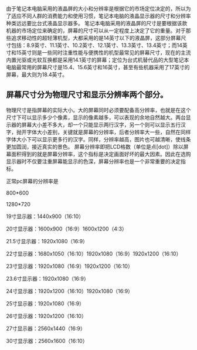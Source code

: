 由于笔记本电脑采用的液晶屏的大小和分辨率是根据它的市场定位决定的，所以为了适应不同人群的消费能力和使用习惯，笔记本电脑的液晶显示器的尺寸和分辨率种类远远要比台式液晶显示器多。
笔记本电脑采用的液晶屏的尺寸是要根据该款机器的市场定位来确定的，屏幕的尺寸可以从一定程度上决定了它的重量。对于那些追求移动性的超轻薄机型，大都采用的是14英寸以下的液晶屏，这部分屏幕尺寸包括：8.9英寸、11.1英寸、10.2英寸、12.1英寸、13.3英寸、13.4英寸；而14英寸和15英寸则是一些同时注重性能与便携性的机型最常见的屏幕尺寸，现在的主流内置光驱或光软互换都是采用14.1英寸的屏幕；定位为台式机替代品的大型笔记本电脑最常用的屏幕尺寸是15.4、15.6英寸和16英寸，甚至有些机器采用了17英寸的屏幕，最大则为18.4英寸。

##  屏幕尺寸分为物理尺寸和显示分辨率两个部分。

物理尺寸是指屏幕的实际大小。大的屏幕同时必须要配备高分辨率，也就是在这个尺寸下可以显示多少个像素，显示的像素越多，可以表现的余地自然越大。两台显示器的屏幕大小差不多大，却一个只能显示两行汉字，另一个则可以显示五行汉字，抛开字体大小差别，关键就是屏幕的分辨率，后者分辨率大一些，自然在同样字体大小下可以显示更多行的汉字。同样，分辨率越高，图片也可越清晰，使线条更加圆润，接近真实的景色。
屏幕分辨率即把LCD格数（单位是点[dot]）除以屏幕面积得到的就是屏幕分辨率，这个指标是决定画面好坏的最大因素。因此在选购显示器时不仅要注重屏幕能显示的色深，屏幕分辨率也是一个非常重要的决定指标。

正常pc屏幕的分辨率是


800*600

1280*720

19寸显示器：1440x900（16:10）

20寸显示器：1600x900（16:9）1600x1200（4:3） 

21.5寸显示器：1920x1080（16:9） 

22寸显示器：1680x1050（16:10）1920x1080（16:9）1920x1200（16:10） 

23寸显示器：1920x1080（16:9）1920x1200（16:10） 

23.6寸显示器：1920x1080（16:9） 

24寸显示器：1920x1200（16:10）1920x1080（16:9） 

25寸显示器：1920x1080（16:9） 

26寸显示器：1920x1200（16:10） 

27寸显示器：2560x1440（16:9） 

30寸显示器：2560x1600（16:10）
